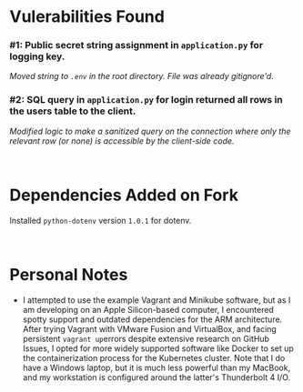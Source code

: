 # Vulerabilities Found

### #1: Public secret string assignment in `application.py` for logging key.

*Moved string to `.env` in the root directory. File was already gitignore'd.*

### #2: SQL query in `application.py` for login returned all rows in the users table to the client.

*Modified logic to make a sanitized query on the connection where only the relevant row (or none) is accessible by the client-side code.*

<br>

# Dependencies Added on Fork

Installed `python-dotenv` version `1.0.1` for dotenv.

<br>

# Personal Notes

- I attempted to use the example Vagrant and Minikube software, but as I am developing on an Apple Silicon-based computer, I encountered spotty support and outdated dependencies for the ARM architecture. After trying Vagrant with VMware Fusion and VirtualBox, and facing persistent `vagrant up`errors despite extensive research on GitHub Issues, I opted for more widely supported software like Docker to set up the containerization process for the Kubernetes cluster. Note that I do have a Windows laptop, but it is much less powerful than my MacBook, and my workstation is configured around the latter's Thunderbolt 4 I/O.